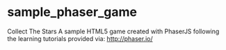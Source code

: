 # sample_phaser_game
Collect The Stars 
A sample HTML5 game created with PhaserJS following the learning tutorials provided via: http://phaser.io/

